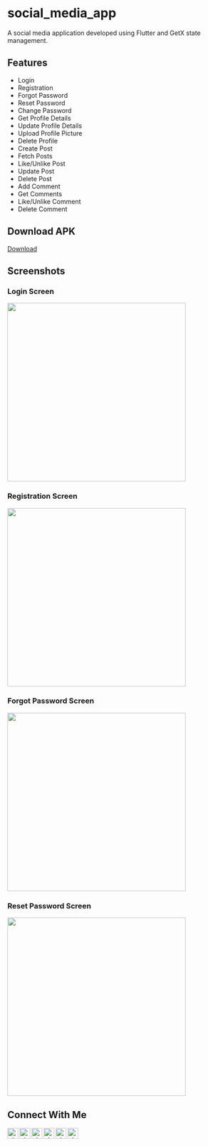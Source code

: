 # social_media_app

A social media application developed using Flutter and GetX state management.


## Features

- Login
- Registration
- Forgot Password
- Reset Password
- Change Password
- Get Profile Details
- Update Profile Details
- Upload Profile Picture
- Delete Profile
- Create Post
- Fetch Posts
- Like/Unlike Post
- Update Post
- Delete Post
- Add Comment
- Get Comments
- Like/Unlike Comment
- Delete Comment


## Download APK

[Download](https://github.com/nixrajput/social-media-app-flutter/releases/tag/v1.0.0-beta.03)


## Screenshots

### Login Screen

<img src="screenshots/login.png" alt="" width="400" />

### Registration Screen

<img src="screenshots/register.png" alt="" width="400" />

### Forgot Password Screen

<img src="screenshots/forgot.png" alt="" width="400" />

### Reset Password Screen

<img src="screenshots/reset.png" alt="" width="400" />


## Connect With Me

[<img align="left" alt="nixrajput | Website" width="24px" src="https://raw.githubusercontent.com/nixrajput/nixlab-files/master/images/icons/globe-icon.svg" />][website]

[<img align="left" alt="nixrajput | GitHub" width="24px" src="https://raw.githubusercontent.com/nixrajput/nixlab-files/master/images/icons/github-brands.svg" />][github]

[<img align="left" alt="nixrajput | Instagram" width="24px" src="https://raw.githubusercontent.com/nixrajput/nixlab-files/master/images/icons/instagram-brands.svg" />][instagram]

[<img align="left" alt="nixrajput | Facebook" width="24px" src="https://raw.githubusercontent.com/nixrajput/nixlab-files/master/images/icons/facebook-brands.svg" />][facebook]

[<img align="left" alt="nixrajput | Twitter" width="24px" src="https://raw.githubusercontent.com/nixrajput/nixlab-files/master/images/icons/twitter-brands.svg" />][twitter]

[<img align="left" alt="nixrajput | LinkedIn" width="24px" src="https://raw.githubusercontent.com/nixrajput/nixlab-files/master/images/icons/linkedin-in-brands.svg" />][linkedin]


[github]: https://github.com/nixrajput
[website]: https://nixlab.co.in
[facebook]: https://facebook.com/nixrajput07
[twitter]: https://twitter.com/nixrajput07
[instagram]: https://instagram.com/nixrajput
[linkedin]: https://linkedin.com/in/nixrajput
